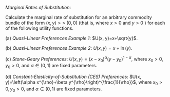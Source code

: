 *Marginal Rates of Substitution*:

Calculate the marginal rate of substitution for an arbitrary commodity bundle of the form $(x, y)>>$ $(0,0)$ (that is, where $x>0$ and $y>0$ ) for each of the following utility functions.

(a) *Quasi-Linear Preferences Example 1*: $U(x, y)=x+\sqrt{y}$.

(b) *Quasi-Linear Preferences Example 2*: $U(x, y)=x+\ln (y)$.

(c) *Stone-Geary Preferences*: $U(x, y)=\left(x-x_{0}\right)^{\alpha}\left(y-y_{0}\right)^{1-\alpha}$, where $x_{0}>0, y_{0}>0$, and $\alpha \in(0,1)$ are fixed parameters.

(d) *Constant-Elasticity-of-Substitution (CES) Preferences*: $U(x, y)=\left(\alpha x^{\rho}+\beta y^{\rho}\right)^{\frac{1}{\rho}}$, where $x_{0}>0, y_{0}>0$, and $\alpha \in(0,1)$ are fixed parameters.
